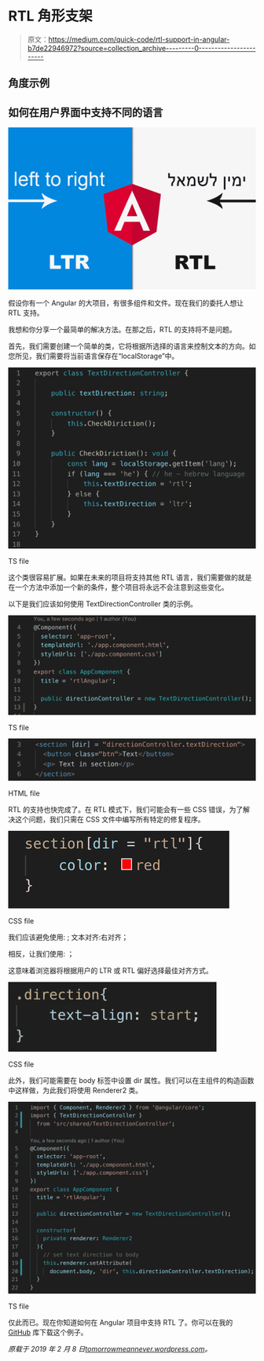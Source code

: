 # RTL 角形支架

> 原文：<https://medium.com/quick-code/rtl-support-in-angular-b7de22946972?source=collection_archive---------0----------------------->

## 角度示例

## 如何在用户界面中支持不同的语言

![](img/404fa61933c38e343a55cf3cbd84d5f6.png)

假设你有一个 Angular 的大项目，有很多组件和文件。现在我们的委托人想让 RTL 支持。

我想和你分享一个最简单的解决方法。在那之后，RTL 的支持将不是问题。

首先，我们需要创建一个简单的类，它将根据所选择的语言来控制文本的方向。如您所见，我们需要将当前语言保存在“localStorage”中。

![](img/a8ad7afc68d928923afd5365908339be.png)

TS file

这个类很容易扩展。如果在未来的项目将支持其他 RTL 语言，我们需要做的就是在一个方法中添加一个新的条件，整个项目将永远不会注意到这些变化。

以下是我们应该如何使用 TextDirectionController 类的示例。

![](img/1336377dc9c8873ceca507714c50b46b.png)

TS file

![](img/ed0c8f62f7e033cfafa47016bf9d6f4d.png)

HTML file

RTL 的支持也快完成了。在 RTL 模式下，我们可能会有一些 CSS 错误，为了解决这个问题，我们只需在 CSS 文件中编写所有特定的修复程序。

![](img/63aa8e318004ede1aef5b92ad153b731.png)

CSS file

我们应该避免使用:
;
文本对齐:右对齐；

相反，让我们使用:
；

这意味着浏览器将根据用户的 LTR 或 RTL 偏好选择最佳对齐方式。

![](img/020ea0dcdde4e2319ad4c84d2e465837.png)

CSS file

此外，我们可能需要在 body 标签中设置 dir 属性。我们可以在主组件的构造函数中这样做，为此我们将使用 Renderer2 类。

![](img/47317237eb8a905cd2934a4725562067.png)

TS file

仅此而已。现在你知道如何在 Angular 项目中支持 RTL 了。你可以在我的 [GitHub](https://github.com/8Tesla8/rtl-angular/blob/master/README.md) 库下载这个例子。

*原载于 2019 年 2 月 8 日*[*tomorrowmeannever.wordpress.com*](https://tomorrowmeannever.wordpress.com/2019/02/08/rtl-support-in-angular/)*。*